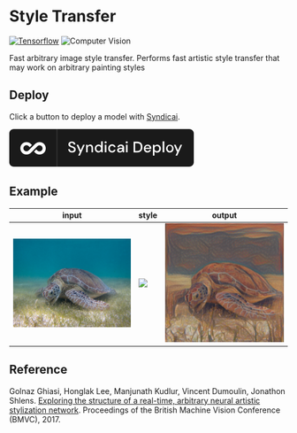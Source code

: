 # Style Transfer
[![Tensorflow](https://img.shields.io/badge/Framework-Tensorflow-79FFE1)](https://tensorflow.org)
![Computer Vision](https://img.shields.io/badge/Type-Computer%20Vision-79FFE1)

Fast arbitrary image style transfer. Performs fast artistic style transfer that may work on arbitrary painting styles


## Deploy 
Click a button to deploy a model with [Syndicai](https://syndicai.co).

[![Syndicai-Deploy](https://raw.githubusercontent.com/syndicai/brand/main/button/deploy.svg)](https://app.syndicai.co/newModel?repository=https://github.com/syndicai/models/tree/master/tensorflow/style_transfer)

## Example
| input | style | output |
| --- | --- | --- |
| <img src="sample_data/input.jpg" width="260"> | <img src="sample_data/style.jpg" width="260"> | <img src="sample_data/output.png" width="260"> |


## Reference
Golnaz Ghiasi, Honglak Lee, Manjunath Kudlur, Vincent Dumoulin, Jonathon Shlens. [Exploring the structure of a real-time, arbitrary neural artistic stylization network](https://arxiv.org/abs/1705.06830). Proceedings of the British Machine Vision Conference (BMVC), 2017.